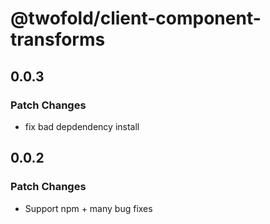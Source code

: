 # @twofold/client-component-transforms

## 0.0.3

### Patch Changes

- fix bad depdendency install

## 0.0.2

### Patch Changes

- Support npm + many bug fixes
